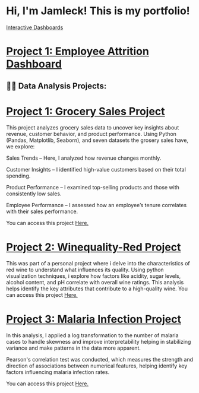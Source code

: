 <h1>Hi, I'm Jamleck!    This is my portfolio!</h1>

[Interactive Dashboards](https://m-jamleck.github.io/Jamleck_portfolio/dashboards.html)

# [Project 1: Employee Attrition Dashboard](https://m-jamleck.github.io/Jamleck_portfolio/dashboards.html)


<h2>👨‍💻 Data Analysis Projects:</h2>

# [Project 1: Grocery Sales Project](https://colab.research.google.com/drive/169XA57jr7EunMH07HkBardhyfOHACvEa?usp=drive_link)

This project analyzes grocery sales data to uncover key insights about revenue, customer behavior, and product performance. Using Python (Pandas, Matplotlib, Seaborn), and seven datasets the grosery sales have, we explore: 

Sales Trends – Here, I analyzed how revenue changes monthly.

Customer Insights – I identified high-value customers based on their total spending.

Product Performance – I examined top-selling products and those with consistently low sales.

Employee Performance – I assessed how an employee’s tenure correlates with their sales performance.

You can access this project [Here.](https://colab.research.google.com/drive/169XA57jr7EunMH07HkBardhyfOHACvEa?usp=drive_link)


# [Project 2: Winequality-Red Project](https://github.com/M-Jamleck/Jamleck_portfolio/blob/e311e5aa8003f66e24574d5f0cad4ea99b9e6aa4/netflixProject.ipynb)

This was part of a personal project where i delve into the characteristics of red wine to understand what influences its quality. Using python visualization techniques, i explore how factors like acidity, sugar levels, alcohol content, and pH correlate with overall wine ratings.
This analysis helps identify the key attributes that contribute to a high-quality wine. You can access this project [Here.](https://github.com/M-Jamleck/Jamleck_portfolio/blob/e311e5aa8003f66e24574d5f0cad4ea99b9e6aa4/netflixProject.ipynb)


# [Project 3: Malaria Infection Project](https://colab.research.google.com/drive/1Vqgk1jnOaP13IuOIr_xahUhKRZn86_gL?usp=sharing)

In this analysis, I applied a log transformation to the number of malaria cases to handle skewness and improve interpretability helping in stabilizing variance and make patterns in the data more apparent.

Pearson's correlation test was conducted, which measures the strength and direction of associations between numerical features, helping identify key factors influencing malaria infection rates.

You can access this project [Here.](https://colab.research.google.com/drive/1Vqgk1jnOaP13IuOIr_xahUhKRZn86_gL?usp=sharing)






